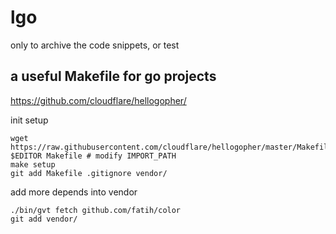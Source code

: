 # lgo

only to archive the code snippets, or test

## a useful Makefile for go projects

https://github.com/cloudflare/hellogopher/

init setup
```
wget https://raw.githubusercontent.com/cloudflare/hellogopher/master/Makefile
$EDITOR Makefile # modify IMPORT_PATH
make setup
git add Makefile .gitignore vendor/
```

add more depends into vendor
```
./bin/gvt fetch github.com/fatih/color
git add vendor/
```
